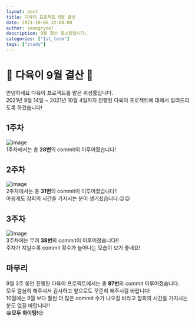 ```yaml
---
layout: post
title: 다육이 프로젝트 9월 결산
date: 2021-10-06 22:00:00
author: seongryool
description: 9월 결산 포스팅입니다.
categories: ["1st_term"]
tags: ["study"]
---
```


# 🌵 다육이 9월 결산 🌵

안녕하세요 다육이 프로젝트를 맡은 위성률입니다.  
2021년 9월 14일 ~ 2021년 10월 4일까지 진행된 다육이 프로젝트에 대해서 알려드리도록 하겠습니다!

## 1주차

![image](https://user-images.githubusercontent.com/66999675/136314677-b7d5d9a9-f502-4203-b202-65192ac4ad72.png)  
1주차에서는 총 **28번**의 commit이 이루어졌습니다!

## 2주차

![image](https://user-images.githubusercontent.com/66999675/136314805-9074272e-f7ef-4656-93a8-a7dd1b5e5b94.png)  
2주차에서는 총 **31번**의 commit이 이루어졌습니다!!  
아쉽게도 참회의 시간을 가지시는 분이 생기셨습니다.😥😥

## 3주차

![image](https://user-images.githubusercontent.com/66999675/136314943-ccf1ff81-a062-4bb1-b4d7-314fbe767bf6.png)  
3주차에는 무려 **38번**의 commit이 이루어졌습니다!!  
주차가 지날수록 commit 횟수가 늘어나는 모습이 보기 좋네요!

## 마무리

9월 3주 동안 진행된 다육이 프로젝트에서는 총 **97번**의 commit 이루어졌습니다.  
모두 열심히 해주셔서 감사하고 앞으로도 꾸준히 해주시길 바랍니다!  
10월에는 9월 보다 훨씬 더 많은 commit 수가 나오길 바라고 참회의 시간을 가지시는 분도 없길 바랍니다!!  
😁**모두 화이팅!**😉

